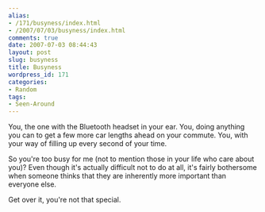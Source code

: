 ```yaml
---
alias:
- /171/busyness/index.html
- /2007/07/03/busyness/index.html
comments: true
date: 2007-07-03 08:44:43
layout: post
slug: busyness
title: Busyness
wordpress_id: 171
categories:
- Random
tags:
- Seen-Around
---
```


You, the one with the Bluetooth headset in your ear.  You, doing anything you can to get a few more car lengths ahead on your commute.  You, with your way of filling up every second of your time.

So you're too busy for me (not to mention those in your life who care about you)?  Even though it's actually difficult not to do at all, it's fairly bothersome when someone thinks that they are inherently more important than everyone else.  

Get over it, you're not that special.
